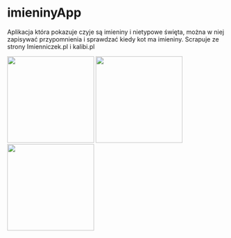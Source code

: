 # imieninyApp
Aplikacja która pokazuje czyje są imieniny i nietypowe święta, można w niej zapisywać przypomnienia i sprawdzać kiedy kot ma imieniny. Scrapuje ze strony Imienniczek.pl i  kalibi.pl

<img src="https://github.com/LubieGofry39/imieninyApp/assets/55656309/7385f275-d4f9-4ca9-afb6-38ab85c90255" width="200" />     <img src="https://github.com/LubieGofry39/imieninyApp/assets/55656309/e165e58f-a25b-4b29-ae49-bdbd00f9d819" width="200" />     <img src="https://github.com/LubieGofry39/imieninyApp/assets/55656309/c8e7a455-79dc-4fe5-b5f5-96b1f1379cb4" width="200" />



